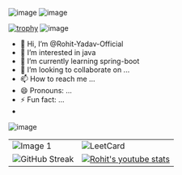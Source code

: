 

![image](https://user-images.githubusercontent.com/74038190/225813708-98b745f2-7d22-48cf-9150-083f1b00d6c9.gif)
![image](https://github.com/Rohit-Yadav-Official/Rohit-Yadav-Official/assets/156703479/84b75c27-f8b3-4888-9fd7-dc4b14d51ff4)

[![trophy](https://github-profile-trophy.vercel.app/?username=Rohit-Yadav-Official&theme=dracula)](https://github.com/ryo-ma/github-profile-trophy)
![image](https://user-images.githubusercontent.com/74038190/212284158-e840e285-664b-44d7-b79b-e264b5e54825.gif)

- 👋 Hi, I’m @Rohit-Yadav-Official 
- 👀 I’m interested in java
- 🌱 I’m currently learning spring-boot
- 💞️ I’m looking to collaborate on ...
- 📫 How to reach me ...
- 😄 Pronouns: ...
- ⚡ Fun fact: ...
- 
![image](https://user-images.githubusercontent.com/74038190/212284158-e840e285-664b-44d7-b79b-e264b5e54825.gif)
  


<table>
  <tr>
    <td>
      <img src="https://user-images.githubusercontent.com/74038190/218265814-3084a4ba-809c-4135-afc0-8685d0f634b3.gif" alt="Image 1">
    </td>
    <td>
      <img src="https://leetcard.jacoblin.cool/sachin76448?ext=contest&theme=dark&font=milonga" alt="LeetCard">
    </td>
  </tr>
  <tr>
    <td>
      <img src="https://streak-stats.demolab.com/?user=Rohit-Yadav-Official&theme=dark" alt="GitHub Streak">
    </td>
    <td>
      <a href="https://www.youtube.com/channel/UC_1dUA0EBKwGXXynWYqAc-w">
        <img src="https://youtube-stats-card.vercel.app/api?channelid=UC_1dUA0EBKwGXXynWYqAc-w&theme=radical" alt="Rohit's youtube stats">
      </a>
    </td>
  </tr>
</table>


